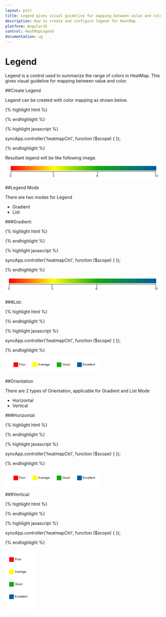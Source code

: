 ```yaml
---
layout: post
title: Legend gives visual guideline for mapping between value and color.
description: How to create and configure legend for HeatMap
platform: AngularJS
control: HeatMapLegend
documentation: ug
---
```


# Legend

Legend is a control used to summarize the range of colors in HeatMap. This gives visual guideline for mapping between value and color.

##Create Legend

Legend can be created with color mapping as shown below.

{% highlight html %}

<div ej-heatmaplegend id="heatmap_legend" e-colormappingcollection="colorMappingCollection" e-height="50px" e-width="75%" e-showlabel="true">
    <div e-colormappingcollection>
        <div e-colormapping e-value="0" e-color="#8ec8f8"></div>
        <div e-colormapping e-value="100" e-color="#0d47a1"></div>
    </div>
</div>

{% endhighlight %}

{% highlight javascript %}

syncApp.controller('heatmapCtrl', function ($scope) {
});

{% endhighlight %}

Resultant legend will be like following image.

![](Legend_images/Legend_img1.png)
 
##Legend Mode

There are two modes for Legend
* Gradient
* List

###Gradient:

{% highlight html %} 

<div ej-heatmaplegend id="heatmap_legend" e-colormappingcollection="colorMappingCollection" e-height="50px" e-width="75%" e-showlabel="true" e-legendmode="ej.heatmap.legendmode.gradient">
    <div e-colormappingcollection>
        <div e-colormapping e-value="0" e-color="#8ec8f8"></div>
        <div e-colormapping e-value="100" e-color="#0d47a1"></div>
    </div>
</div>

{% endhighlight %}

{% highlight javascript %}

syncApp.controller('heatmapCtrl', function ($scope) {
});
        
{% endhighlight %}

![](Legend_images/Legend_img2.png)

###List:

{% highlight html %} 

<div ej-heatmaplegend id="heatmap_legend" e-colormappingcollection="colorMappingCollection" e-height="50px" e-width="75%" e-showlabel="true" e-legendmode="ej.HeatMap.LegendMode.List">
    <div e-colormappingcollection>
        <div e-colormapping e-value="0" e-color="#8ec8f8"></div>
        <div e-colormapping e-value="100" e-color="#0d47a1"></div>
    </div>
</div>

{% endhighlight %}

{% highlight javascript %}

syncApp.controller('heatmapCtrl', function ($scope) {
});
  
{% endhighlight %}

![](Legend_images/Legend_img3.png)

##Orientation

There are 2 types of Orientation, applicable for Gradient and List Mode 
* Horizontal
* Vertical

###Horizontal:

{% highlight html %} 

<div ej-heatmaplegend id="heatmap_legend" e-colormappingcollection="colorMappingCollection" e-height="50px" e-width="75%" e-showlabel="true" e-legendmode="ej.HeatMap.LegendMode.List">
    <div e-colormappingcollection>
        <div e-colormapping e-value="0" e-color="#8ec8f8"></div>
        <div e-colormapping e-value="100" e-color="#0d47a1"></div>
    </div>
</div>
{% endhighlight %}

{% highlight javascript %}

syncApp.controller('heatmapCtrl', function ($scope) {
});
        
{% endhighlight %}

![](Legend_images/Legend_img3.png)

###Vertical:

{% highlight html %} 

<div ej-heatmaplegend id="heatmap_legend" e-colormappingcollection="colorMappingCollection" e-height="50px" e-width="75%" e-showlabel="true" e-legendmode="ej.HeatMap.LegendMode.List" e-orientation=" ej.HeatMap.LegendOrientation.Vertical">
    <div e-colormappingcollection>
        <div e-colormapping e-value="0" e-color="#8ec8f8"></div>
        <div e-colormapping e-value="100" e-color="#0d47a1"></div>
    </div>
</div>

{% endhighlight %}

{% highlight javascript %}

syncApp.controller('heatmapCtrl', function ($scope) {
});
        
{% endhighlight %}

![](Legend_images/Legend_img4.png)